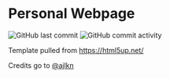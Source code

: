 # Personal Webpage
![GitHub last commit](https://img.shields.io/github/last-commit/ahmad-buhari/ahmad-buhari.github.io)
![GitHub commit activity](https://img.shields.io/github/commit-activity/y/ahmad-buhari/ahmad-buhari.github.io)

Template pulled from https://html5up.net/

Credits go to [@ajlkn](https://twitter.com/ajlkn)

